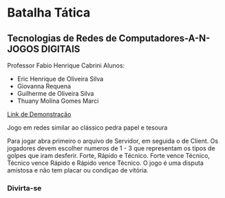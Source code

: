 # Batalha Tática
## Tecnologias de Redes de Computadores-A-N-JOGOS DIGITAIS
Professor Fabio Henrique Cabrini
Alunos:
- Eric Henrique de Oliveira Silva
- Giovanna Requena
- Guilherme de Oliveira Silva
- Thuany Molina Gomes Marci


[Link de Demonstração](https://youtu.be/0OOz4HuYrQE)

Jogo em redes similar ao clássico pedra papel e tesoura

Para jogar abra primeiro o arquivo de Servidor, em seguida o de Client. Os jogadores devem escolher numeros de 1 - 3 que representam os tipos de golpes que iram desferir. Forte, Rápido e Técnico. 
Forte vence Técnico, Técnico vence Rápido e Rápido vence Técnico.
O jogo é uma disputa amistosa e não tem placar ou condiçao de vitória. 

### Divirta-se 
